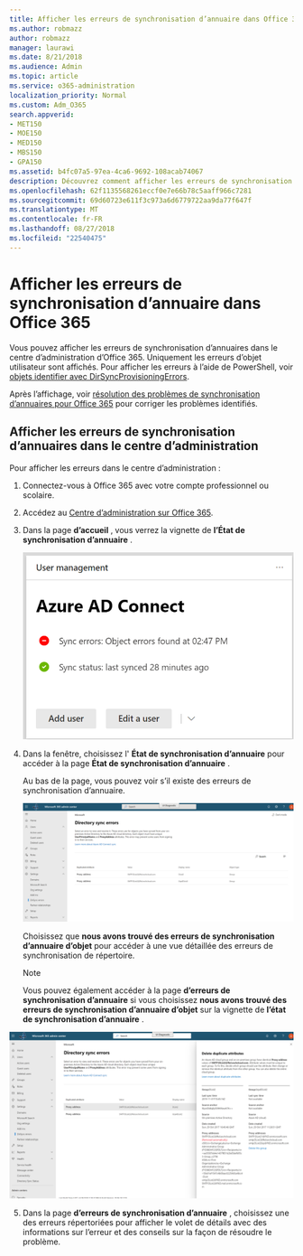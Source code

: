 ```yaml
---
title: Afficher les erreurs de synchronisation d’annuaire dans Office 365
ms.author: robmazz
author: robmazz
manager: laurawi
ms.date: 8/21/2018
ms.audience: Admin
ms.topic: article
ms.service: o365-administration
localization_priority: Normal
ms.custom: Adm_O365
search.appverid:
- MET150
- MOE150
- MED150
- MBS150
- GPA150
ms.assetid: b4fc07a5-97ea-4ca6-9692-108acab74067
description: Découvrez comment afficher les erreurs de synchronisation d’annuaires dans le centre d’administration Office 365.
ms.openlocfilehash: 62f1135568261eccf0e7e66b78c5aaff966c7281
ms.sourcegitcommit: 69d60723e611f3c973a6d6779722aa9da77f647f
ms.translationtype: MT
ms.contentlocale: fr-FR
ms.lasthandoff: 08/27/2018
ms.locfileid: "22540475"
---
```

# <a name="view-directory-synchronization-errors-in-office-365"></a>Afficher les erreurs de synchronisation d’annuaire dans Office 365

Vous pouvez afficher les erreurs de synchronisation d’annuaires dans le centre d’administration d’Office 365. Uniquement les erreurs d’objet utilisateur sont affichés. Pour afficher les erreurs à l’aide de PowerShell, voir [objets identifier avec DirSyncProvisioningErrors](https://go.microsoft.com/fwlink/p/?LinkId=798300).

Après l’affichage, voir [résolution des problèmes de synchronisation d’annuaires pour Office 365](fix-problems-with-directory-synchronization.md) pour corriger les problèmes identifiés.
  
## <a name="view-directory-synchronization-errors-in-the-admin-center"></a>Afficher les erreurs de synchronisation d’annuaires dans le centre d’administration

Pour afficher les erreurs dans le centre d’administration :
  
1. Connectez-vous à Office 365 avec votre compte professionnel ou scolaire. 
    
2. Accédez au [Centre d’administration sur Office 365](https://support.office.com/article/758befc4-0888-4009-9f14-0d147402fd23).
    
3. Dans la page **d’accueil** , vous verrez la vignette de **l’État de synchronisation d’annuaire** . 
    
    ![L’état de synchronisation d’annuaire en mosaïque dans l’aperçu du centre d’administration](media/060006e9-de61-49d5-8979-e77cda198e71.png)
  
4. Dans la fenêtre, choisissez l' **État de synchronisation d’annuaire** pour accéder à la page **État de synchronisation d’annuaire** . 
    
    Au bas de la page, vous pouvez voir s’il existe des erreurs de synchronisation d’annuaire.
    
    ![Dans la page État de synchronisation d’annuaire, vous pouvez voir s’il existe des erreurs de synchronisation d’annuaire d’objet](media/882094a3-80d3-4aae-b90b-78b27047974c.png)
  
    Choisissez que **nous avons trouvé des erreurs de synchronisation d’annuaire d’objet** pour accéder à une vue détaillée des erreurs de synchronisation de répertoire. 
    
    > [!NOTE]
    > Vous pouvez également accéder à la page **d’erreurs de synchronisation d’annuaire** si vous choisissez **nous avons trouvé des erreurs de synchronisation d’annuaire d’objet** sur la vignette de **l’état de synchronisation d’annuaire** . 
  
![Page d’erreurs de synchronisation d’annuaire](media/a6e302d4-6be7-4e3a-b4b5-81c5a2c02952.png)
  
5. Dans la page **d’erreurs de synchronisation d’annuaire** , choisissez une des erreurs répertoriées pour afficher le volet de détails avec des informations sur l’erreur et des conseils sur la façon de résoudre le problème. 
